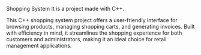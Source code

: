 Shopping System
It is a project made with C++.

This C++ shopping system project offers a user-friendly interface for browsing products, managing shopping carts, and generating invoices. Built with efficiency in mind, it streamlines the shopping experience for both customers and administrators, making it an ideal choice for retail management applications.





